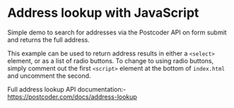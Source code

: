 # Address lookup with JavaScript
Simple demo to search for addresses via the Postcoder API on form submit and returns the full address.

This example can be used to return address results in either a `<select>` element, or as a list of radio buttons. To change to using radio buttons, simply comment out the first `<script>` element at the bottom of `index.html` and uncomment the second.

Full address lookup API documentation:-
https://postcoder.com/docs/address-lookup
